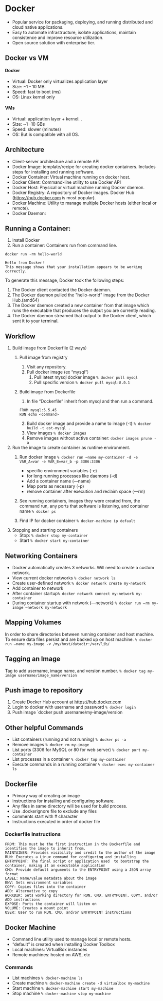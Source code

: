 # Docker
- Popular service for packaging, deploying, and running distributed and cloud native applications. 
- Easy to automate infrastructure, isolate applications, maintain consistence and improve resource utilization.
- Open source solution with enterprise tier.

## Docker vs VM

#### Docker
- Virtual: Docker only virtualizes application layer
- Size: ~1 - 10 MB.
- Speed: fast to boot (ms)
- OS: Linux kernel only

#### VMs
- Virtual: application layer + kernel. .  
- Size: ~1 -10 GBs
- Speed: slower (minutes)
- OS: But is compatible with all OS.

## Architecture
- Client-server architecture and a remote API
- Docker Image: template/recipe for creating docker containers. Includes steps for installing and running software.
- Docker Container: Virtual machine running on docker host. 
- Docker Client: Command-line utility to use Docker API
- Docker Host: Physical or virtual machine running Docker daemon.
- Docker Registry: A repository  of Docker images. Docker Hub (https://hub.docker.com is most popular).
- Docker Machine: Utility to manage multiple Docker hosts (either local or remote).
- Docker Daemon:

## Running a Container:
1. Install Docker
2. Run a container: Containers run from command line. 

```
docker run -rm hello-world

Hello from Docker!
This message shows that your installation appears to be working correctly.
```
To generate this message, Docker took the following steps:
 1. The Docker client contacted the Docker daemon.
 2. The Docker daemon pulled the "hello-world" image from the Docker Hub.(amd64)
 3. The Docker daemon created a new container from that image which runs the executable that produces the output you are currently reading.
 4. The Docker daemon streamed that output to the Docker client, which sent it to your terminal.

## Workflow
1. Build image from Dockerfile (2 ways)
    1. Pull image from registry
        1. Visit any repository. 
        2. Pull docker image (ex “mysql”)
            1. Pull latest mysql docker image `% docker pull mysql`
            2. Pull specific version `% docker pull mysql:8.0.1`
    2. Build image from Dockerfile
        1. In file “Dockerfile” inherit from mysql and then run a command. 
        ```
        FROM mysql:5.5.45
        RUN echo <command>
        ```

        2. Build docker image and provide a name to image (-t) `% docker build -t est-mysql .`
        3. View images `% docker images`
        4. Remove images without active container: `docker images prune -a`
2. Run the image to create container as runtime environment.
    1. Run docker image `% docker run —name my-container -d -e VAR_A=var -e VAR_B=var_b -p 3306:3306`
        - specific environment variables (-e) 
        - for long running processes like daemons (-d)
        - Add a container name (—name)
        - Map ports as necessary (-p)
        - remove container after execution and reclaim space (—rm)

    2. See running containers, images they were created from, the command run, any ports that software is listening, and container name `% docker ps`
    3. Find IP for docker container `% docker-machine ip default`
3. Stopping and starting containers
    - Stop: `% docker stop my-container`
    - Start `% docker start my-container`

## Networking Containers
- Docker automatically creates 3 networks. Will need to create a custom network.
- View current docker networks `% docker network ls`
- Create user-defined network `% docker network create my-network`
- Add container to network 
- After container startup`% docker network connect my-network my-container`
- During container startup with network (—network) `% docker run —rm my-image —network my-network`

## Mapping Volumes
In order to share directories between running container and host machine. To ensure data files persist and are backed up on host machine. 
`% docker run —name my-image -v /my/host/datadir:/var/lib/`

## Tagging an Image
Tag to add username, image name, and version number. `% docker tag my-image username/image_name/version`

## Push image to repository
1. Create Docker Hub account at https://hub.docker.com 
2. Login to docker with username and password `% docker login`
3. Push image `docker push username/my-image/version

## Other helpful Commands
- List containers (running and not running) `% docker ps -a`
- Remove images `% docker rm my-image`
- List ports (3306 for MySQL or 80 for web server) `% docker port my-container`
- List processes in a container `% docker top my-container`
- Execute commands in a running container `% docker exec my-container ls`

## Dockerfile
- Primary way of creating an image
- Instructions for installing and configuring software.
- Any files in same directory will be used for build process. 
- Use .dockerignore file to exclude any files
- comments start with # character
- Instructions executed in order of docker file

### Dockerfile Instructions
```
FROM: This must be the first instruction in the Dockerfile and identifies the image to inherit from.
MAINTAINER: Provides visibility and credit to the author of the image
RUN: Executes a Linux command for configuring and installing
ENTRYPOINT: The final script or application used  to bootstrap the container, making it an executable application
CMD: Provide default arguments to the ENTRYPOINT using a JSON array format
LABEL: Name/value metadata about the image
ENV: Sets environment variables
COPY: Copies files into the container
ADD: Alternative to copy
WORKDIR: Sets working directory for RUN, CMD, ENTRYPOINT, COPY, and/or ADD instructions
EXPOSE: Ports the container will listen on
VOLUME: Creates a mount point
USER: User to run RUN, CMD, and/or ENTRYPOINT instructions
```

## Docker Machine
- Command line utility used to manage local or remote hosts.
- “default” is created when installing Docker Toolbox
- Local machines: VirtualBox instances
- Remote machines: hosted on AWS, etc

### Commands
- List machines `% docker-machine ls`
- Create machine `% docker-machine create -d virtualbox my-machine`
- Start machine `% docker-machine start my-machine`
- Stop machine  `% docker-machine stop my-machine`
